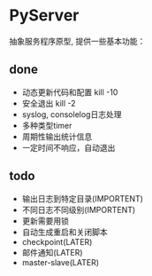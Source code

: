 # PyServer

抽象服务程序原型, 提供一些基本功能：

## done

+ 动态更新代码和配置 kill -10
+ 安全退出 kill -2
+ syslog, consolelog日志处理
+ 多种类型timer
+ 周期性输出统计信息
+ 一定时间不响应，自动退出

## todo
+ 输出日志到特定目录(IMPORTENT)
+ 不同日志不同级别(IMPORTENT)
+ 更新需要用锁
+ 自动生成重启和关闭脚本
+ checkpoint(LATER)
+ 邮件通知(LATER)
+ master-slave(LATER)


